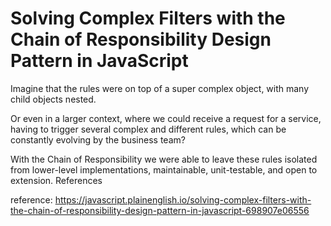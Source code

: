 # Solving Complex Filters with the Chain of Responsibility Design Pattern in JavaScript

Imagine that the rules were on top of a super complex object, with many child objects nested.

Or even in a larger context, where we could receive a request for a service, having to trigger several complex and different rules, which can be constantly evolving by the business team?

With the Chain of Responsibility we were able to leave these rules isolated from lower-level implementations, maintainable, unit-testable, and open to extension.
References

reference: https://javascript.plainenglish.io/solving-complex-filters-with-the-chain-of-responsibility-design-pattern-in-javascript-698907e06556